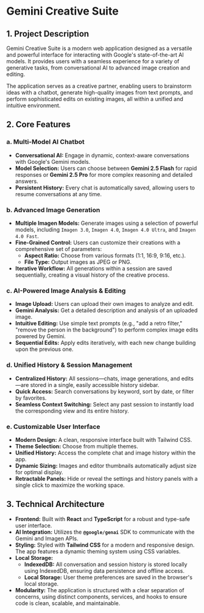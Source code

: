# Gemini Creative Suite

## 1. Project Description

Gemini Creative Suite is a modern web application designed as a versatile and powerful interface for interacting with Google's state-of-the-art AI models. It provides users with a seamless experience for a variety of generative tasks, from conversational AI to advanced image creation and editing.

The application serves as a creative partner, enabling users to brainstorm ideas with a chatbot, generate high-quality images from text prompts, and perform sophisticated edits on existing images, all within a unified and intuitive environment.

## 2. Core Features

### a. Multi-Model AI Chatbot
- **Conversational AI:** Engage in dynamic, context-aware conversations with Google's Gemini models.
- **Model Selection:** Users can choose between **Gemini 2.5 Flash** for rapid responses or **Gemini 2.5 Pro** for more complex reasoning and detailed answers.
- **Persistent History:** Every chat is automatically saved, allowing users to resume conversations at any time.

### b. Advanced Image Generation
- **Multiple Imagen Models:** Generate images using a selection of powerful models, including `Imagen 3.0`, `Imagen 4.0`, `Imagen 4.0 Ultra`, and `Imagen 4.0 Fast`.
- **Fine-Grained Control:** Users can customize their creations with a comprehensive set of parameters:
    - **Aspect Ratio:** Choose from various formats (1:1, 16:9, 9:16, etc.).
    - **File Type:** Output images as JPEG or PNG.
- **Iterative Workflow:** All generations within a session are saved sequentially, creating a visual history of the creative process.

### c. AI-Powered Image Analysis & Editing
- **Image Upload:** Users can upload their own images to analyze and edit.
- **Gemini Analysis:** Get a detailed description and analysis of an uploaded image.
- **Intuitive Editing:** Use simple text prompts (e.g., "add a retro filter," "remove the person in the background") to perform complex image edits powered by Gemini.
- **Sequential Edits:** Apply edits iteratively, with each new change building upon the previous one.

### d. Unified History & Session Management
- **Centralized History:** All sessions—chats, image generations, and edits—are stored in a single, easily accessible history sidebar.
- **Quick Access:** Search conversations by keyword, sort by date, or filter by favorites.
- **Seamless Context Switching:** Select any past session to instantly load the corresponding view and its entire history.

### e. Customizable User Interface
- **Modern Design:** A clean, responsive interface built with Tailwind CSS.
- **Theme Selection:** Choose from multiple themes.
- **Unified History:** Access the complete chat and image history within the app.
- **Dynamic Sizing:** Images and editor thumbnails automatically adjust size for optimal display.
- **Retractable Panels:** Hide or reveal the settings and history panels with a single click to maximize the working space.

## 3. Technical Architecture
- **Frontend:** Built with **React** and **TypeScript** for a robust and type-safe user interface.
- **AI Integration:** Utilizes the **`@google/genai`** SDK to communicate with the Gemini and Imagen APIs.
- **Styling:** Styled with **Tailwind CSS** for a modern and responsive design. The app features a dynamic theming system using CSS variables.
- **Local Storage:**
    - **IndexedDB:** All conversation and session history is stored locally using IndexedDB, ensuring data persistence and offline access.
    - **Local Storage:** User theme preferences are saved in the browser's local storage.
- **Modularity:** The application is structured with a clear separation of concerns, using distinct components, services, and hooks to ensure code is clean, scalable, and maintainable.